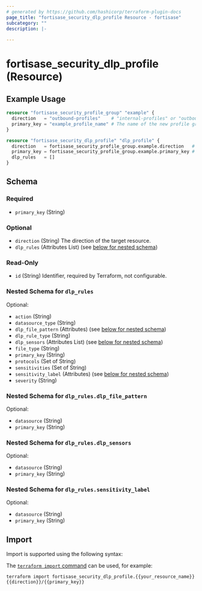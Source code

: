 ```yaml
---
# generated by https://github.com/hashicorp/terraform-plugin-docs
page_title: "fortisase_security_dlp_profile Resource - fortisase"
subcategory: ""
description: |-
  
---
```


# fortisase_security_dlp_profile (Resource)



## Example Usage

```terraform
resource "fortisase_security_profile_group" "example" {
  direction   = "outbound-profiles"    # "internal-profiles" or "outbound-profiles"
  primary_key = "example_profile_name" # The name of the new profile group
}

resource "fortisase_security_dlp_profile" "dlp_profile" {
  direction   = fortisase_security_profile_group.example.direction   # "internal-profiles" or "outbound-profiles"
  primary_key = fortisase_security_profile_group.example.primary_key # The name of the existing profile group
  dlp_rules   = []
}
```

<!-- schema generated by tfplugindocs -->
## Schema

### Required

- `primary_key` (String)

### Optional

- `direction` (String) The direction of the target resource.
- `dlp_rules` (Attributes List) (see [below for nested schema](#nestedatt--dlp_rules))

### Read-Only

- `id` (String) Identifier, required by Terraform, not configurable.

<a id="nestedatt--dlp_rules"></a>
### Nested Schema for `dlp_rules`

Optional:

- `action` (String)
- `datasource_type` (String)
- `dlp_file_pattern` (Attributes) (see [below for nested schema](#nestedatt--dlp_rules--dlp_file_pattern))
- `dlp_rule_type` (String)
- `dlp_sensors` (Attributes List) (see [below for nested schema](#nestedatt--dlp_rules--dlp_sensors))
- `file_type` (String)
- `primary_key` (String)
- `protocols` (Set of String)
- `sensitivities` (Set of String)
- `sensitivity_label` (Attributes) (see [below for nested schema](#nestedatt--dlp_rules--sensitivity_label))
- `severity` (String)

<a id="nestedatt--dlp_rules--dlp_file_pattern"></a>
### Nested Schema for `dlp_rules.dlp_file_pattern`

Optional:

- `datasource` (String)
- `primary_key` (String)


<a id="nestedatt--dlp_rules--dlp_sensors"></a>
### Nested Schema for `dlp_rules.dlp_sensors`

Optional:

- `datasource` (String)
- `primary_key` (String)


<a id="nestedatt--dlp_rules--sensitivity_label"></a>
### Nested Schema for `dlp_rules.sensitivity_label`

Optional:

- `datasource` (String)
- `primary_key` (String)

## Import

Import is supported using the following syntax:

The [`terraform import` command](https://developer.hashicorp.com/terraform/cli/commands/import) can be used, for example:

```shell
terraform import fortisase_security_dlp_profile.{{your_resource_name}} {{direction}}/{{primary_key}}
```
